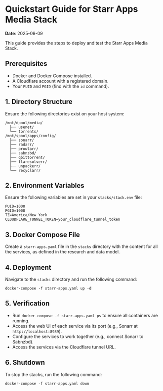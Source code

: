 # Quickstart Guide for Starr Apps Media Stack

**Date**: 2025-09-09

This guide provides the steps to deploy and test the Starr Apps Media Stack.

## Prerequisites
- Docker and Docker Compose installed.
- A Cloudflare account with a registered domain.
- Your `PUID` and `PGID` (find with the `id` command).

## 1. Directory Structure
Ensure the following directories exist on your host system:
```
/mnt/dpool/media/
  ├── usenet/
  └── torrents/
/mnt/spool/apps/config/
  ├── sonarr/
  ├── radarr/
  ├── prowlarr/
  ├── sabnzbd/
  ├── qbittorrent/
  ├── flaresolverr/
  ├── unpackerr/
  └── recyclarr/
```

## 2. Environment Variables
Ensure the following variables are set in your `stacks/stack.env` file:
```
PUID=1000
PGID=1000
TZ=America/New_York
CLOUDFLARE_TUNNEL_TOKEN=your_cloudflare_tunnel_token
```

## 3. Docker Compose File
Create a `starr-apps.yaml` file in the `stacks` directory with the content for all the services, as defined in the research and data model.

## 4. Deployment
Navigate to the `stacks` directory and run the following command:
```
docker-compose -f starr-apps.yaml up -d
```

## 5. Verification
- Run `docker-compose -f starr-apps.yaml ps` to ensure all containers are running.
- Access the web UI of each service via its port (e.g., Sonarr at `http://localhost:8989`).
- Configure the services to work together (e.g., connect Sonarr to Sabnzbd).
- Access the services via the Cloudflare tunnel URL.

## 6. Shutdown
To stop the stacks, run the following command:
```
docker-compose -f starr-apps.yaml down
```

